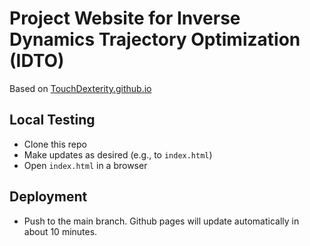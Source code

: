 # Project Website for Inverse Dynamics Trajectory Optimization (IDTO)

Based on [TouchDexterity.github.io](https://touchdexterity.github.io)

## Local Testing

- Clone this repo
- Make updates as desired (e.g., to `index.html`)
- Open `index.html` in a browser

## Deployment

- Push to the main branch. Github pages will update automatically in about 10
minutes.

